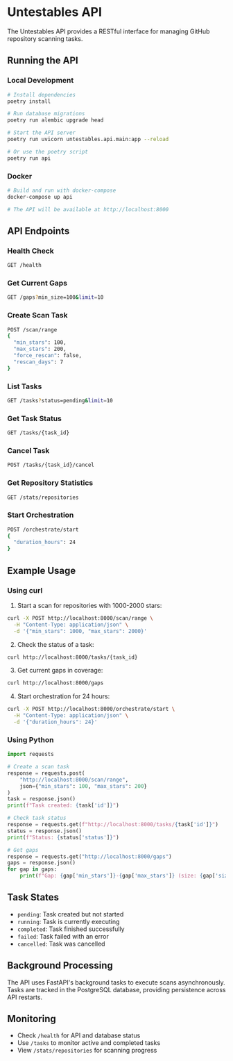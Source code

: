 # Untestables API

The Untestables API provides a RESTful interface for managing GitHub repository scanning tasks.

## Running the API

### Local Development
```bash
# Install dependencies
poetry install

# Run database migrations
poetry run alembic upgrade head

# Start the API server
poetry run uvicorn untestables.api.main:app --reload

# Or use the poetry script
poetry run api
```

### Docker
```bash
# Build and run with docker-compose
docker-compose up api

# The API will be available at http://localhost:8000
```

## API Endpoints

### Health Check
```bash
GET /health
```

### Get Current Gaps
```bash
GET /gaps?min_size=100&limit=10
```

### Create Scan Task
```bash
POST /scan/range
{
  "min_stars": 100,
  "max_stars": 200,
  "force_rescan": false,
  "rescan_days": 7
}
```

### List Tasks
```bash
GET /tasks?status=pending&limit=10
```

### Get Task Status
```bash
GET /tasks/{task_id}
```

### Cancel Task
```bash
POST /tasks/{task_id}/cancel
```

### Get Repository Statistics
```bash
GET /stats/repositories
```

### Start Orchestration
```bash
POST /orchestrate/start
{
  "duration_hours": 24
}
```

## Example Usage

### Using curl

1. Start a scan for repositories with 1000-2000 stars:
```bash
curl -X POST http://localhost:8000/scan/range \
  -H "Content-Type: application/json" \
  -d '{"min_stars": 1000, "max_stars": 2000}'
```

2. Check the status of a task:
```bash
curl http://localhost:8000/tasks/{task_id}
```

3. Get current gaps in coverage:
```bash
curl http://localhost:8000/gaps
```

4. Start orchestration for 24 hours:
```bash
curl -X POST http://localhost:8000/orchestrate/start \
  -H "Content-Type: application/json" \
  -d '{"duration_hours": 24}'
```

### Using Python

```python
import requests

# Create a scan task
response = requests.post(
    "http://localhost:8000/scan/range",
    json={"min_stars": 100, "max_stars": 200}
)
task = response.json()
print(f"Task created: {task['id']}")

# Check task status
response = requests.get(f"http://localhost:8000/tasks/{task['id']}")
status = response.json()
print(f"Status: {status['status']}")

# Get gaps
response = requests.get("http://localhost:8000/gaps")
gaps = response.json()
for gap in gaps:
    print(f"Gap: {gap['min_stars']}-{gap['max_stars']} (size: {gap['size']})")
```

## Task States

- `pending`: Task created but not started
- `running`: Task is currently executing
- `completed`: Task finished successfully
- `failed`: Task failed with an error
- `cancelled`: Task was cancelled

## Background Processing

The API uses FastAPI's background tasks to execute scans asynchronously. Tasks are tracked in the PostgreSQL database, providing persistence across API restarts.

## Monitoring

- Check `/health` for API and database status
- Use `/tasks` to monitor active and completed tasks
- View `/stats/repositories` for scanning progress
